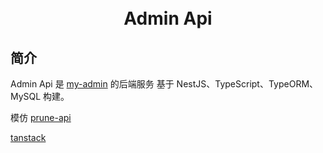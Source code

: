 <div align="center"> 
<br> 
<br>
<h1> Admin Api </h1>
</div>

## 简介

Admin Api 是 [my-admin](https://www.baidu.com) 的后端服务 基于 NestJS、TypeScript、TypeORM、MySQL 构建。

模仿 [prune-api](https://github.com/KangodYan/prune-api)

[tanstack](https://tanstack.com/)

